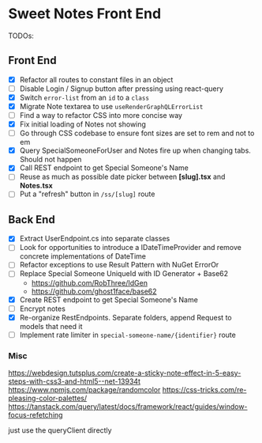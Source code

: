 # Sweet Notes Front End

TODOs:

## Front End

- [x] Refactor all routes to constant files in an object
- [ ] Disable Login / Signup button after pressing using react-query
- [x] Switch `error-list` from an `id` to a `class`
- [x] Migrate Note textarea to use `useRenderGraphQLErrorList`
- [ ] Find a way to refactor CSS into more concise way
- [x] Fix initial loading of Notes not showing
- [ ] Go through CSS codebase to ensure font sizes are set to rem and not to em
- [x] Query SpecialSomeoneForUser and Notes fire up when changing tabs. Should not happen
- [x] Call REST endpoint to get Special Someone's Name
- [ ] Reuse as much as possible date picker between **[slug].tsx** and **Notes.tsx**
- [ ] Put a "refresh" button in `/ss/[slug]` route

## Back End

- [x] Extract UserEndpoint.cs into separate classes
- [ ] Look for opportunities to introduce a IDateTimeProvider and remove concrete implementations of DateTime
- [ ] Refactor exceptions to use Result Pattern with NuGet ErrorOr
- [ ] Replace Special Someone UniqueId with ID Generator + Base62
	- https://github.com/RobThree/IdGen
	- https://github.com/ghost1face/base62
- [x] Create REST endpoint to get Special Someone's Name
- [ ] Encrypt notes
- [x] Re-organize RestEndpoints. Separate folders, append Request to models that need it
- [ ] Implement rate limiter in `special-someone-name/{identifier}` route

### Misc

https://webdesign.tutsplus.com/create-a-sticky-note-effect-in-5-easy-steps-with-css3-and-html5--net-13934t
https://www.npmjs.com/package/randomcolor
https://css-tricks.com/re-pleasing-color-palettes/
https://tanstack.com/query/latest/docs/framework/react/guides/window-focus-refetching

just use the queryClient directly

